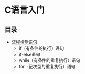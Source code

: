 # C语言入门
## 目录
* [流程控制语句](#流程控制语句)  
  * if（有条件的执行）语句
  * if-else语句
  * while（有条件的重复执行）语句
  * for（记次型的重复执行）语句
